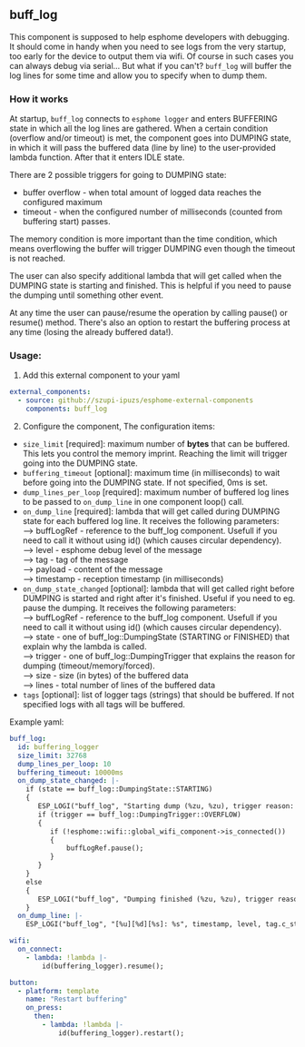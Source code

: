 ## buff_log
This component is supposed to help esphome developers with debugging.
It should come in handy when you need to see logs from the very startup, too early for the device to output them via wifi.
Of course in such cases you can always debug via serial... But what if you can't?
`buff_log` will buffer the log lines for some time and allow you to specify when to dump them.

### How it works
At startup, `buff_log` connects to `esphome logger` and enters BUFFERING state in which all the log lines are gathered. When a certain condition (overflow and/or timeout) is met, the component goes into DUMPING state, in which it will pass the buffered data (line by line) to the user-provided lambda function. After that it enters IDLE state.

There are 2 possible triggers for going to DUMPING state:
- buffer overflow - when total amount of logged data reaches the configured maximum
- timeout - when the configured number of milliseconds (counted from buffering start) passes.

The memory condition is more important than the time condition, which means overflowing the buffer will trigger DUMPING even though the timeout is not reached.

The user can also specify additional lambda that will get called when the DUMPING state is starting and finished. This is helpful if you need to pause the dumping until something other event.


At any time the user can pause/resume the operation by calling pause() or resume() method.
There's also an option to restart the buffering process at any time (losing the already buffered data!).

### Usage:
1. Add this external component to your yaml
``` yaml
external_components:
  - source: github://szupi-ipuzs/esphome-external-components
    components: buff_log
```

2. Configure the component, 
The configuration items:
* `size_limit` [required]: maximum number of __bytes__ that can be buffered. This lets you control the memory imprint. Reaching the limit will trigger going into the DUMPING state.
* `buffering_timeout` [optional]: maximum time (in milliseconds) to wait before going into the DUMPING state. If not specified, 0ms is set.
* `dump_lines_per_loop` [required]: maximum number of buffered log lines to be passed to `on_dump_line` in one component loop() call.
* `on_dump_line` [required]: lambda that will get called during DUMPING state for each buffered log line. It receives the following parameters:  
 --> buffLogRef - reference to the buff_log component. Usefull if you need to call it without using id() (which causes circular dependency).  
 --> level - esphome debug level of the message  
 --> tag - tag of the message  
 --> payload - content of the message  
 --> timestamp - reception timestamp (in milliseconds)  
* `on_dump_state_changed` [optional]: lambda that will get called right before DUMPING is started and right after it's finished. Useful if you need to eg. pause the dumping. It receives the following parameters:  
 --> buffLogRef - reference to the buff_log component. Usefull if you need to call it without using id() (which causes circular dependency).  
 --> state - one of buff_log::DumpingState (STARTING or FINISHED) that explain why the lambda is called.  
 --> trigger - one of buff_log::DumpingTrigger that explains the reason for dumping (timeout/memory/forced).  
 --> size - size (in bytes) of the buffered data  
 --> lines - total number of lines of the buffered data  
 * `tags` [optional]: list of logger tags (strings) that should be buffered. If not specified logs with all tags will be buffered.  

Example yaml:
```yaml
buff_log:
  id: buffering_logger
  size_limit: 32768
  dump_lines_per_loop: 10
  buffering_timeout: 10000ms
  on_dump_state_changed: |-
    if (state == buff_log::DumpingState::STARTING)
    {
       ESP_LOGI("buff_log", "Starting dump (%zu, %zu), trigger reason: %d", size, lines, trigger);
       if (trigger == buff_log::DumpingTrigger::OVERFLOW)
       {
          if (!esphome::wifi::global_wifi_component->is_connected())
          {
              buffLogRef.pause();
          }
       }
    }
    else
    {
       ESP_LOGI("buff_log", "Dumping finished (%zu, %zu), trigger reason: %d", size, lines, trigger);
    }
  on_dump_line: |-
    ESP_LOGI("buff_log", "[%u][%d][%s]: %s", timestamp, level, tag.c_str(), payload.c_str());

wifi:
  on_connect:
    - lambda: !lambda |-
        id(buffering_logger).resume();

button:
  - platform: template
    name: "Restart buffering"
    on_press: 
      then:
        - lambda: !lambda |-
            id(buffering_logger).restart();
```

